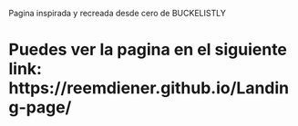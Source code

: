 Pagina inspirada y recreada desde cero de BUCKELISTLY
<h1>Puedes ver la pagina en el siguiente link: https://reemdiener.github.io/Landing-page/</h1>
